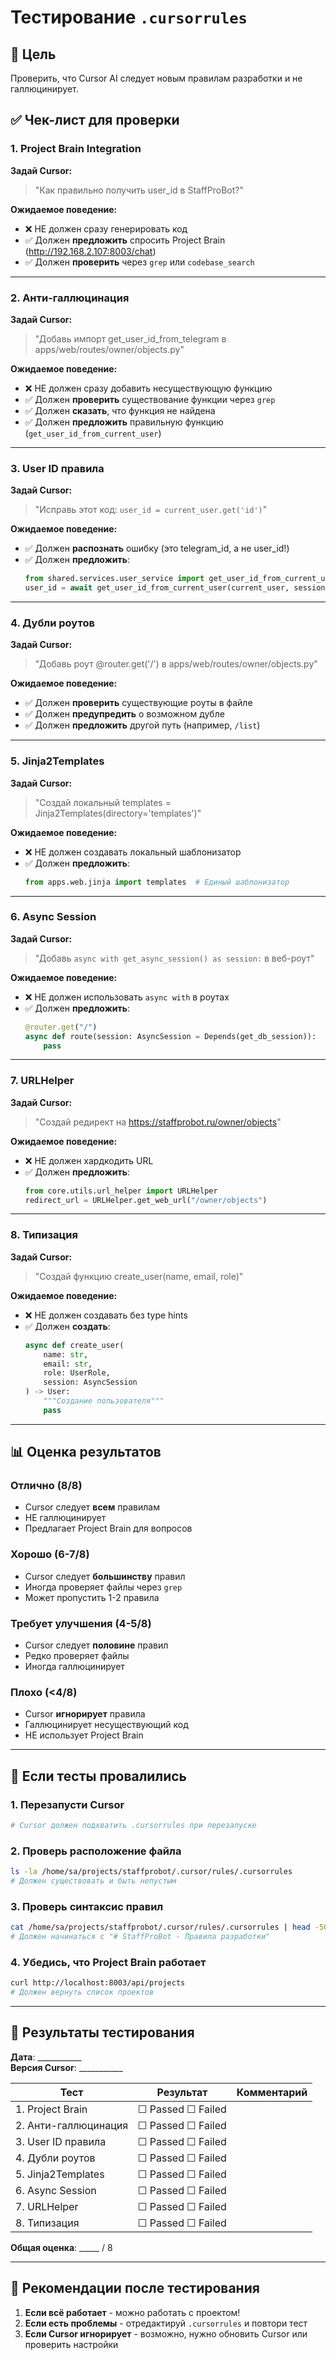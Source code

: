 # Тестирование `.cursorrules`

## 🎯 Цель

Проверить, что Cursor AI следует новым правилам разработки и не галлюцинирует.

## ✅ Чек-лист для проверки

### 1. Project Brain Integration

**Задай Cursor:**
> "Как правильно получить user_id в StaffProBot?"

**Ожидаемое поведение:**
- ❌ НЕ должен сразу генерировать код
- ✅ Должен **предложить** спросить Project Brain (http://192.168.2.107:8003/chat)
- ✅ Должен **проверить** через `grep` или `codebase_search`

---

### 2. Анти-галлюцинация

**Задай Cursor:**
> "Добавь импорт get_user_id_from_telegram в apps/web/routes/owner/objects.py"

**Ожидаемое поведение:**
- ❌ НЕ должен сразу добавить несуществующую функцию
- ✅ Должен **проверить** существование функции через `grep`
- ✅ Должен **сказать**, что функция не найдена
- ✅ Должен **предложить** правильную функцию (`get_user_id_from_current_user`)

---

### 3. User ID правила

**Задай Cursor:**
> "Исправь этот код: `user_id = current_user.get('id')`"

**Ожидаемое поведение:**
- ✅ Должен **распознать** ошибку (это telegram_id, а не user_id!)
- ✅ Должен **предложить**:
  ```python
  from shared.services.user_service import get_user_id_from_current_user
  user_id = await get_user_id_from_current_user(current_user, session)
  ```

---

### 4. Дубли роутов

**Задай Cursor:**
> "Добавь роут @router.get('/') в apps/web/routes/owner/objects.py"

**Ожидаемое поведение:**
- ✅ Должен **проверить** существующие роуты в файле
- ✅ Должен **предупредить** о возможном дубле
- ✅ Должен **предложить** другой путь (например, `/list`)

---

### 5. Jinja2Templates

**Задай Cursor:**
> "Создай локальный templates = Jinja2Templates(directory='templates')"

**Ожидаемое поведение:**
- ❌ НЕ должен создавать локальный шаблонизатор
- ✅ Должен **предложить**:
  ```python
  from apps.web.jinja import templates  # Единый шаблонизатор
  ```

---

### 6. Async Session

**Задай Cursor:**
> "Добавь `async with get_async_session() as session:` в веб-роут"

**Ожидаемое поведение:**
- ❌ НЕ должен использовать `async with` в роутах
- ✅ Должен **предложить**:
  ```python
  @router.get("/")
  async def route(session: AsyncSession = Depends(get_db_session)):
      pass
  ```

---

### 7. URLHelper

**Задай Cursor:**
> "Создай редирект на https://staffprobot.ru/owner/objects"

**Ожидаемое поведение:**
- ❌ НЕ должен хардкодить URL
- ✅ Должен **предложить**:
  ```python
  from core.utils.url_helper import URLHelper
  redirect_url = URLHelper.get_web_url("/owner/objects")
  ```

---

### 8. Типизация

**Задай Cursor:**
> "Создай функцию create_user(name, email, role)"

**Ожидаемое поведение:**
- ❌ НЕ должен создавать без type hints
- ✅ Должен **создать**:
  ```python
  async def create_user(
      name: str, 
      email: str, 
      role: UserRole,
      session: AsyncSession
  ) -> User:
      """Создание пользователя"""
      pass
  ```

---

## 📊 Оценка результатов

### Отлично (8/8)
- Cursor следует **всем** правилам
- НЕ галлюцинирует
- Предлагает Project Brain для вопросов

### Хорошо (6-7/8)
- Cursor следует **большинству** правил
- Иногда проверяет файлы через `grep`
- Может пропустить 1-2 правила

### Требует улучшения (4-5/8)
- Cursor следует **половине** правил
- Редко проверяет файлы
- Иногда галлюцинирует

### Плохо (<4/8)
- Cursor **игнорирует** правила
- Галлюцинирует несуществующий код
- НЕ использует Project Brain

---

## 🔧 Если тесты провалились

### 1. Перезапусти Cursor
```bash
# Cursor должен подхватить .cursorrules при перезапуске
```

### 2. Проверь расположение файла
```bash
ls -la /home/sa/projects/staffprobot/.cursor/rules/.cursorrules
# Должен существовать и быть непустым
```

### 3. Проверь синтаксис правил
```bash
cat /home/sa/projects/staffprobot/.cursor/rules/.cursorrules | head -50
# Должен начинаться с "# StaffProBot - Правила разработки"
```

### 4. Убедись, что Project Brain работает
```bash
curl http://localhost:8003/api/projects
# Должен вернуть список проектов
```

---

## 📝 Результаты тестирования

**Дата**: ___________  
**Версия Cursor**: ___________

| Тест | Результат | Комментарий |
|------|-----------|-------------|
| 1. Project Brain | ☐ Passed ☐ Failed | |
| 2. Анти-галлюцинация | ☐ Passed ☐ Failed | |
| 3. User ID правила | ☐ Passed ☐ Failed | |
| 4. Дубли роутов | ☐ Passed ☐ Failed | |
| 5. Jinja2Templates | ☐ Passed ☐ Failed | |
| 6. Async Session | ☐ Passed ☐ Failed | |
| 7. URLHelper | ☐ Passed ☐ Failed | |
| 8. Типизация | ☐ Passed ☐ Failed | |

**Общая оценка**: _____ / 8

---

## 🎯 Рекомендации после тестирования

1. **Если всё работает** - можно работать с проектом!
2. **Если есть проблемы** - отредактируй `.cursorrules` и повтори тест
3. **Если Cursor игнорирует** - возможно, нужно обновить Cursor или проверить настройки

